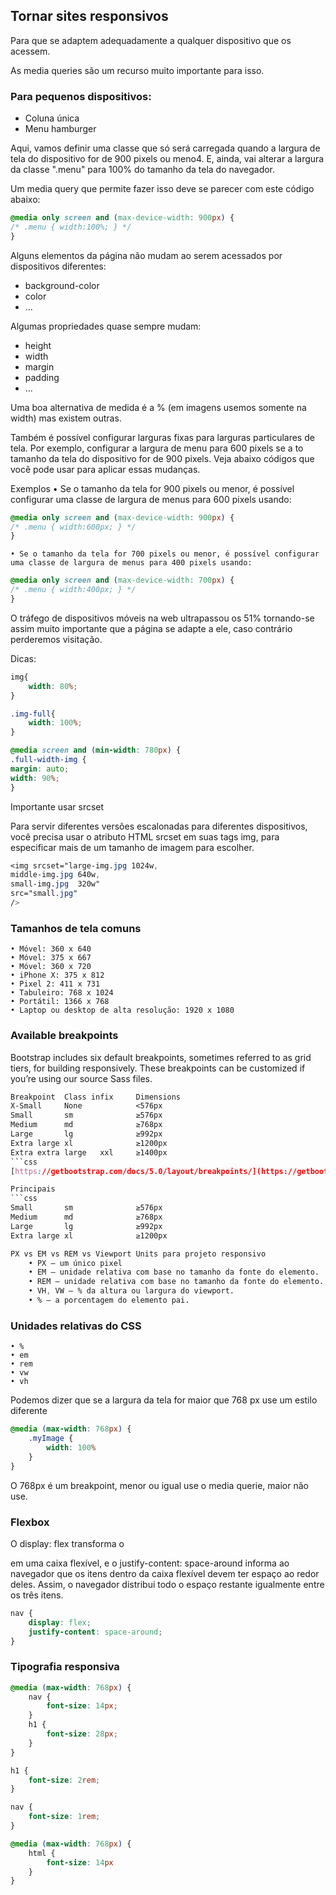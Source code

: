 ## Tornar sites responsivos

Para que se adaptem adequadamente a qualquer dispositivo que os acessem.

As media queries são um recurso muito importante para isso.

### Para pequenos dispositivos:

- Coluna única
- Menu hamburger

Aqui, vamos definir uma classe que só será carregada quando a largura de tela do dispositivo for de 900 pixels ou meno4. E, ainda, vai alterar a largura da classe ".menu" para 100% do tamanho da tela do navegador. 

Um media query que permite fazer isso deve se parecer com este código abaixo:
```css
@media only screen and (max-device-width: 900px) {
/* .menu { width:100%; } */
}
```
Alguns elementos da página não mudam ao serem acessados por dispositivos diferentes:

- background-color
- color
- ...

Algumas propriedades quase sempre mudam:

- height
- width
- margin
- padding
- ...

Uma boa alternativa de medida é a % (em imagens usemos somente na width) mas existem outras.

Também é possível configurar larguras fixas para larguras particulares de tela. Por exemplo, configurar a largura de menu para 600 pixels se a to tamanho da tela do dispositivo for de 900 pixels. Veja abaixo códigos que você pode usar para aplicar essas mudanças. 

Exemplos
    • Se o tamanho da tela for 900 pixels ou menor, é possível configurar uma classe de largura de menus para 600 pixels usando: 
```css
@media only screen and (max-device-width: 900px) {
/* .menu { width:600px; } */
}
```
    • Se o tamanho da tela for 700 pixels ou menor, é possível configurar uma classe de largura de menus para 400 pixels usando: 
```css
@media only screen and (max-device-width: 700px) {
/* .menu { width:400px; } */
}
```
O tráfego de dispositivos móveis na web ultrapassou os 51% tornando-se assim muito importante que a página se adapte a ele, caso contrário perderemos visitação.

Dicas:
```css
img{
    width: 80%;
}

.img-full{
    width: 100%;
}

@media screen and (min-width: 780px) {
.full-width-img {
margin: auto;
width: 90%;
}
```
Importante usar srcset

Para servir diferentes versões escalonadas para diferentes dispositivos, você precisa usar o atributo HTML srcset em suas tags img, para especificar mais de um tamanho de imagem para escolher.
```css
<img srcset="large-img.jpg 1024w,
middle-img.jpg 640w,
small-img.jpg  320w"
src="small.jpg"
/>
```
### Tamanhos de tela comuns

    • Móvel: 360 x 640 
    • Móvel: 375 x 667 
    • Móvel: 360 x 720 
    • iPhone X: 375 x 812 
    • Pixel 2: 411 x 731 
    • Tabuleiro: 768 x 1024 
    • Portátil: 1366 x 768 
    • Laptop ou desktop de alta resolução: 1920 x 1080 


### Available breakpoints

Bootstrap includes six default breakpoints, sometimes referred to as grid tiers, for building responsively. These breakpoints can be customized if you’re using our source Sass files.
```css
Breakpoint 	Class infix 	Dimensions
X-Small 	None 	        <576px
Small 	    sm 	            ≥576px
Medium 	    md 	            ≥768px
Large 	    lg 	            ≥992px
Extra large	xl 	            ≥1200px
Extra extra large 	xxl 	≥1400px
```css
[https://getbootstrap.com/docs/5.0/layout/breakpoints/](https://getbootstrap.com/docs/5.0/layout/breakpoints/)

Principais
```css
Small 	    sm 	            ≥576px
Medium 	    md 	            ≥768px
Large 	    lg 	            ≥992px
Extra large	xl 	            ≥1200px

PX vs EM vs REM vs Viewport Units para projeto responsivo
    • PX – um único pixel 
    • EM – unidade relativa com base no tamanho da fonte do elemento. 
    • REM – unidade relativa com base no tamanho da fonte do elemento. 
    • VH, VW – % da altura ou largura do viewport. 
    • % – a porcentagem do elemento pai. 
```
### Unidades relativas do CSS

    • %
    • em
    • rem
    • vw
    • vh

Podemos dizer que se a largura da tela for maior que 768 px use um estilo diferente
```css
@media (max-width: 768px) {
    .myImage {
        width: 100%
    }
}
```
O 768px é um breakpoint, menor ou igual use o media querie, maior não use.

### Flexbox

O display: flex transforma o <nav> em uma caixa flexível, e o justify-content: space-around informa ao navegador que os itens dentro da caixa flexível devem ter espaço ao redor deles. Assim, o navegador distribui todo o espaço restante igualmente entre os três itens.
```css
nav {
    display: flex;
    justify-content: space-around;
}
```
### Tipografia responsiva
```css
@media (max-width: 768px) {
    nav {
        font-size: 14px;
    }
    h1 {
        font-size: 28px;
    }
}

h1 {
    font-size: 2rem;
}

nav {
    font-size: 1rem;
}

@media (max-width: 768px) {
    html {
        font-size: 14px
    }
}
```


